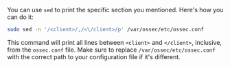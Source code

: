 You can use `sed` to print the specific section you mentioned. Here's how you can do it:

```bash
sudo sed -n '/<client>/,/<\/client>/p' /var/ossec/etc/ossec.conf
```

This command will print all lines between `<client>` and `</client>`, inclusive, from the `ossec.conf` file. Make sure to replace `/var/ossec/etc/ossec.conf` with the correct path to your configuration file if it's different.
